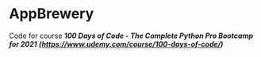 # AppBrewery

Code for course ***100 Days of Code - The Complete Python Pro Bootcamp for 2021***
___(https://www.udemy.com/course/100-days-of-code/)___